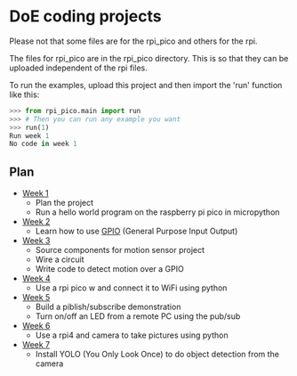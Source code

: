 # DoE coding projects

Please not that some files are for the rpi_pico and others for the rpi.

The files for rpi_pico are in the rpi_pico directory.  This is so that they can be uploaded independent of the rpi files.

To run the examples, upload this project and then import the 'run' function like this:

```python
>>> from rpi_pico.main import run
>>> # Then you can run any example you want
>>> run(1)
Run week 1
No code in week 1
```

## Plan
- [Week 1](./rpi_pico/Week_1/Week_1.md)
    - Plan the project
    - Run a hello world program on the raspberry pi pico in micropython
- [Week 2](./rpi_pico/Week_2/Week_2.md)
    - Learn how to use [GPIO](https://en.wikipedia.org/wiki/General-purpose_input/output#:~:text=A%20general%2Dpurpose%20input%2Foutput,and%20is%20controllable%20by%20software.)
    (General Purpose Input Output)
- [Week 3](./rpi_pico/Week_3/Week_3.md)
    - Source components for motion sensor project 
    - Wire a circuit 
    - Write code to detect motion over a GPIO
- [Week 4](./rpi_pico/Week_4/Week_4.md)
    - Use a rpi pico w and connect it to WiFi using python
- [Week 5](./rpi_pico/Week_5/Week_5.md)
    - Build a piblish/subscribe demonstration
    - Turn on/off an LED from a remote PC using the pub/sub
- [Week 6](./Week_6/Week_6.md)
    - Use a rpi4 and camera to take pictures using python
- [Week 7](./Week_7/Week_7.md)
    - Install YOLO (You Only Look Once) to do object detection from the camera